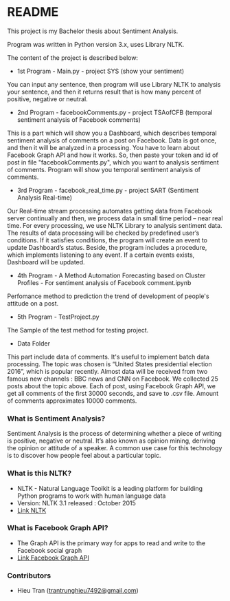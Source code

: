 # README #

This project is my Bachelor thesis about Sentiment Analysis.

Program was written in Python version 3.x, uses Library NLTK.

The content of the project is described below:

* 1st Program - Main.py - project SYS (show your sentiment)

You can input any sentence, then program will use Library NLTK to analysis your sentence, and then it returns result that is how many percent of positive, negative or neutral.

* 2nd Program - facebookComments.py - project TSAofCFB (temporal sentiment analysis of Facebook comments)

This is a part which will show you a Dashboard, which describes temporal sentiment analysis of comments on a post on Facebook. Data is got once, and then it will be analyzed in a processing.
You have to learn about Facebook Graph API and how it works. So, then paste your token and id of post in file "facebookComments.py", which you want to analysis sentiment of comments. Program will show you temporal sentiment analysis of comments.

* 3rd Program - facebook_real_time.py - project SART (Sentiment Analysis Real-time)

Our Real-time stream processing automates getting data from Facebook server continually and then, we process data in small time period – near real time. For every processing, we use NLTK Library to analysis sentiment data. The results of data processing will be checked by predefined user’s conditions. If it satisfies conditions, the program will create an event to update Dashboard’s status. Beside, the program includes a procedure, which implements listening to any event. If a certain events exists, Dashboard will be updated.

* 4th Program - A Method Automation Forecasting based on Cluster Profiles - For sentiment analysis of Facebook comment.ipynb 

Perfomance method to prediction the trend of development of people's attitude on a post.

* 5th Program - TestProject.py


The Sample of the test method  for testing project.



* Data Folder

This part include data of comments. It's useful to implement batch data processing. The topic was chosen is “United States presidential election 2016”, which is popular recently. Almost data will be received from two famous new channels : BBC news and CNN on Facebook. We collected 25 posts about the topic above. Each of post, using Facebook Graph API, we get all comments of the first 30000 seconds, and save to .csv file. Amount of comments approximates 10000 comments.


### What is Sentiment Analysis? ###

   Sentiment Analysis is the process of determining whether a piece of writing is positive, negative or neutral. It’s also known as opinion mining, deriving the opinion or attitude of a speaker. A common use case for this technology is to discover how people feel about a particular topic.

### What is this NLTK? ###

* NLTK - Natural Language Toolkit is a leading platform for building Python programs to work with human language data
* Version: NLTK 3.1 released : October 2015
* [Link NLTK](http://www.nltk.org/)

### What is Facebook Graph API? ###
* The Graph API is the primary way for apps to read and write to the Facebook social graph
* [Link Facebook Graph API](https://developers.facebook.com/docs/graph-api)

### Contributors ###

* Hieu Tran (trantrunghieu7492@gmail.com)